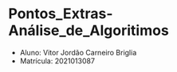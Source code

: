 # Pontos_Extras-Análise_de_Algoritimos
* Aluno: Vitor Jordão Carneiro Briglia
* Matrícula: 2021013087

